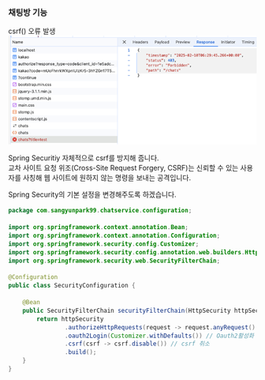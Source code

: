 ### 채팅방 기능

csrf() 오류 발생
![img_11.png](img_11.png)

Spring Securitiy 자체적으로 csrf를 방지해 줍니다.  
교차 사이트 요청 위조(Cross-Site Request Forgery, CSRF)는 신뢰할 수 있는 사용자를 사칭해 웹 사이트에 원하지 않는 명령을 보내는 공격입니다. 

Spring Security의 기본 설정을 변경해주도록 하겠습니다.  

```java
package com.sangyunpark99.chatservice.configuration;

import org.springframework.context.annotation.Bean;
import org.springframework.context.annotation.Configuration;
import org.springframework.security.config.Customizer;
import org.springframework.security.config.annotation.web.builders.HttpSecurity;
import org.springframework.security.web.SecurityFilterChain;

@Configuration
public class SecurityConfiguration {

    @Bean
    public SecurityFilterChain securityFilterChain(HttpSecurity httpSecurity) throws Exception {
        return httpSecurity
                .authorizeHttpRequests(request -> request.anyRequest().authenticated()) // 모든 request 인증 처리
                .oauth2Login(Customizer.withDefaults()) // Oauth2활성화
                .csrf(csrf -> csrf.disable()) // csrf 취소
                .build();
    }
}

```
